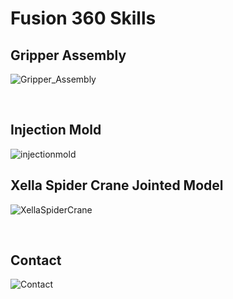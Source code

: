 # Fusion 360 Skills

## Gripper Assembly
![Gripper_Assembly](https://github.com/user-attachments/assets/2d169eba-4d67-49fc-9ec6-d881985a566b)

&nbsp;
&nbsp;
&nbsp;

## Injection Mold
![injectionmold](https://github.com/user-attachments/assets/ec631bfa-e24e-45b1-9c5a-02de4adebb2c)


## Xella Spider Crane Jointed Model
![XellaSpiderCrane](https://github.com/user-attachments/assets/b58eb42e-a8c4-48c1-b9e9-5c8252846ca2)

&nbsp;
&nbsp;
&nbsp;

## Contact
![Contact](https://github.com/user-attachments/assets/8f59bb1e-fc70-4df0-bd72-2e64fb7da399)

&nbsp;
&nbsp;
&nbsp;


